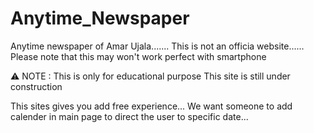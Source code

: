 # Anytime_Newspaper

Anytime newspaper of Amar Ujala.......
This is not an officia website......
Please note that this may won't work perfect with smartphone

⚠ NOTE : This is only for educational purpose
This site is still under construction

This sites gives you add free experience...
We want someone to add calender in main page to direct the user to specific date...
